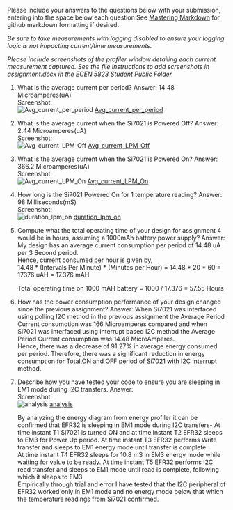 Please include your answers to the questions below with your submission, entering into the space below each question
See [Mastering Markdown](https://guides.github.com/features/mastering-markdown/) for github markdown formatting if desired.

*Be sure to take measurements with logging disabled to ensure your logging logic is not impacting current/time measurements.*

*Please include screenshots of the profiler window detailing each current measurement captured.  See the file Instructions to add screenshots in assignment.docx in the ECEN 5823 Student Public Folder.* 

1. What is the average current per period?
   Answer: 14.48 Microamperes(uA)
   <br>Screenshot:  
   ![Avg_current_per_period] [Avg_current_per_period] 

2. What is the average current when the Si7021 is Powered Off?
   Answer: 2.44 Microamperes(uA)
   <br>Screenshot:  
   ![Avg_current_LPM_Off] [Avg_current_LPM_Off]  

3. What is the average current when the Si7021 is Powered On?
   Answer: 366.2  Microamperes(uA)
   <br>Screenshot:  
   ![Avg_current_LPM_On] [Avg_current_LPM_On]  

4. How long is the Si7021 Powered On for 1 temperature reading?
   Answer: 98 Milliseconds(mS)
   <br>Screenshot:  
   ![duration_lpm_on] [duration_lpm_on]

5. Compute what the total operating time of your design for assignment 4 would be in hours, assuming a 1000mAh battery power supply?
   Answer: My design has an average current consumption per period of 14.48 uA per 3 Second period.  
   Hence, current consumed per hour is given by,  
   14.48 * (Intervals Per Minute) * (Minutes per Hour) = 14.48 * 20 * 60 = 17376 uAH = 17.376 mAH  
   
   Total operating time on 1000 mAH battery = 1000 / 17.376 = 57.55 Hours
   
   
6. How has the power consumption performance of your design changed since the previous assignment?
   Answer:
   When Si7021 was interfaced using polling I2C method in the previous assignment the Average Period Current consumotion was 166 Microamperes compared and when Si7021 was interfaced using interrupt based I2C method the Average Period Current consumption was 14.48 MicroAmperes.  
   Hence, there was a decrease of 91.27% in average energy consumed per period. Therefore, there was a significant reduction in energy consumption for Total,ON and OFF period of Si7021 with I2C interrupt method.
   
7. Describe how you have tested your code to ensure you are sleeping in EM1 mode during I2C transfers.
   Answer:
    <br>Screenshot:  
   ![analysis] [analysis]
   
   By analyzing the energy diagram from energy profiler it can be confirmed that EFR32 is sleeping in EM1 mode during I2C transfers-
   At time instant T1 Si7021 is turned ON and at time instant T2 EFR32 sleeps to EM3 for Power Up period. At time instant T3 EFR32 performs Write transfer and sleeps to EM1 energy mode until transfer is complete.  
   At time instant T4 EFR32 sleeps for 10.8 mS in EM3 energy mode while waiting for value to be ready. At time instant T5 EFR32 performs I2C read transfer and sleeps to EM1 mode until read is complete, following which it sleeps to EM3.  
   Empirically through trial and error I have tested that the I2C peripheral of EFR32 worked only in EM1 mode and no energy mode below that which the temperature readings from Si7021 confirmed.
   
   [Avg_current_per_period]: https://github.com/CU-ECEN-5823/ecen5823-assignment4-shni9045/blob/master/questions/screenshots/Assignment_4/PERIOD_AVG.png
   [Avg_current_LPM_Off]: https://github.com/CU-ECEN-5823/ecen5823-assignment4-shni9045/blob/master/questions/screenshots/Assignment_4/OFF_AVG.png
   [Avg_current_LPM_On]: https://github.com/CU-ECEN-5823/ecen5823-assignment4-shni9045/blob/master/questions/screenshots/Assignment_4/ON_AVG.png
   [duration_lpm_on]: https://github.com/CU-ECEN-5823/ecen5823-assignment4-shni9045/blob/master/questions/screenshots/Assignment_4/ON_AVG.png 
   [analysis]: https://github.com/CU-ECEN-5823/ecen5823-assignment4-shni9045/blob/master/questions/screenshots/Assignment_4/Question_7.png

